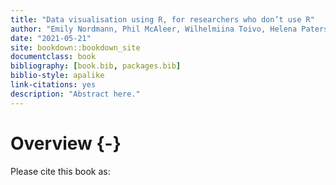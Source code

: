 ```yaml
--- 
title: "Data visualisation using R, for researchers who don’t use R"
author: "Emily Nordmann, Phil McAleer, Wilhelmiina Toivo, Helena Paterson, Lisa DeBruine"
date: "2021-05-21"
site: bookdown::bookdown_site
documentclass: book
bibliography: [book.bib, packages.bib]
biblio-style: apalike
link-citations: yes
description: "Abstract here."
---
```





# Overview {-}

Please cite this book as:
